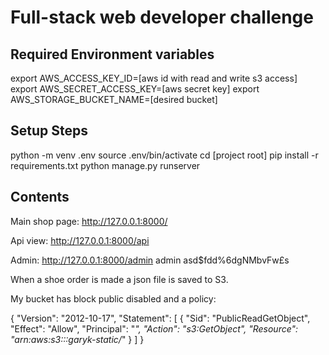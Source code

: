 # Full-stack web developer challenge


## Required Environment variables

export AWS_ACCESS_KEY_ID=[aws id with read and write s3 access]
export AWS_SECRET_ACCESS_KEY=[aws secret key]
export AWS_STORAGE_BUCKET_NAME=[desired bucket]


## Setup Steps

python -m venv .env
source .env/bin/activate
cd [project root]
pip install -r requirements.txt
python manage.py runserver


## Contents

Main shop page:
http://127.0.0.1:8000/

Api view:
http://127.0.0.1:8000/api

Admin:
http://127.0.0.1:8000/admin
admin
asd$fdd%6dgNMbvFw£s


When a shoe order is made a json file is saved to S3.


My bucket has block public disabled and a policy:

{
    "Version": "2012-10-17",
    "Statement": [
        {
            "Sid": "PublicReadGetObject",
            "Effect": "Allow",
            "Principal": "*",
            "Action": "s3:GetObject",
            "Resource": "arn:aws:s3:::garyk-static/*"
        }
    ]
}




